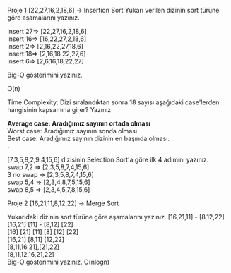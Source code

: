 Proje 1
[22,27,16,2,18,6] -> Insertion Sort
Yukarı verilen dizinin sort türüne göre aşamalarını yazınız.

insert 27=> [22,27,16,2,18,6] <br>
insert 16=> [16,22,27,2,18,6] <br>
insert 2=> [2,16,22,27,18,6]<br>
insert 18=> [2,16,18,22,27,6]<br>
insert 6=> [2,6,16,18,22,27]<br>

Big-O gösterimini yazınız.

O(n)

Time Complexity: Dizi sıralandıktan sonra 18 sayısı aşağıdaki case'lerden hangisinin kapsamına girer? Yazınız <br>

<b>Average case: Aradığımız sayının ortada olması</b> <br>
Worst case: Aradığımız sayının sonda olması<br>
Best case: Aradığımız sayının dizinin en başında olması.<br>
.



[7,3,5,8,2,9,4,15,6] dizisinin Selection Sort'a göre ilk 4 adımını yazınız. <br>
swap 7,2  => [2,3,5,8,7,4,15,6]<br>
3 no swap => [2,3,5,8,7,4,15,6]<br>
swap 5,4  => [2,3,4,8,7,5,15,6]<br>
swap 8,5  => [2,3,4,5,7,8,15,6]<br>

Proje 2
[16,21,11,8,12,22] -> Merge Sort

Yukarıdaki dizinin sort türüne göre aşamalarını yazınız.
[16,21,11] - [8,12,22]<br>
[16,21] [11] - [8,12] [22]<br>
[16] [21] [11] [8] [12] [22]<br>
[16,21] [8,11] [12,22]<br>
[8,11,16,21],[21,22]<br>
[8,11,12,16,21,22]<br>
Big-O gösterimini yazınız.
O(nlogn)<br>
